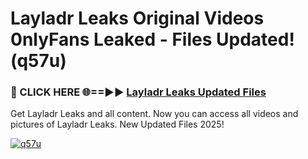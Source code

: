 # Layladr Leaks Original Videos 0nlyFans Leaked - Files Updated! (q57u)

<h3>🔴 CLICK HERE 🌐==►► <a href="https://tinyurl.com/ms9xzufz" rel="nofollow">Layladr Leaks Updated Files</a></h3>

Get Layladr Leaks and all content. Now you can access all videos and pictures of Layladr Leaks. New Updated Files 2025!

[![q57u](https://i.imgur.com/PQ7UWWw.gif)](https://tinyurl.com/ms9xzufz)
